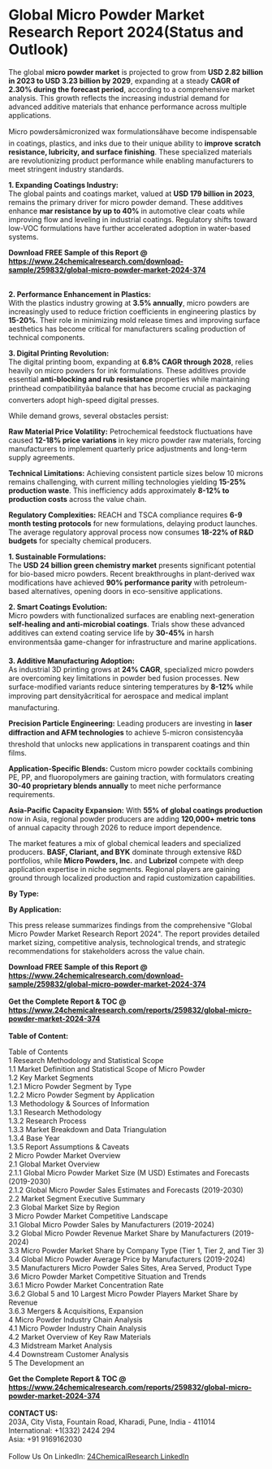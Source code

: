 <h1>Global Micro Powder Market Research Report 2024(Status and Outlook)</h1><p>The global <strong>micro powder market</strong> is projected to grow from <strong>USD 2.82 billion in 2023 to USD 3.23 billion by 2029</strong>, expanding at a steady <strong>CAGR of 2.30% during the forecast period</strong>, according to a comprehensive market analysis. This growth reflects the increasing industrial demand for advanced additive materials that enhance performance across multiple applications.</p><p>Micro powdersâmicronized wax formulationsâhave become indispensable in coatings, plastics, and inks due to their unique ability to <strong>improve scratch resistance, lubricity, and surface finishing</strong>. These specialized materials are revolutionizing product performance while enabling manufacturers to meet stringent industry standards.</p><p><strong>1. Expanding Coatings Industry:</strong><br>
The global paints and coatings market, valued at <strong>USD 179 billion in 2023</strong>, remains the primary driver for micro powder demand. These additives enhance <strong>mar resistance by up to 40%</strong> in automotive clear coats while improving flow and leveling in industrial coatings. Regulatory shifts toward low-VOC formulations have further accelerated adoption in water-based systems.</p><div><b>Download FREE Sample of this Report @ 
            <a href="https://www.24chemicalresearch.com/download-sample/259832/global-micro-powder-market-2024-374">
            https://www.24chemicalresearch.com/download-sample/259832/global-micro-powder-market-2024-374</a></b></div><br><p><strong>2. Performance Enhancement in Plastics:</strong><br>
With the plastics industry growing at <strong>3.5% annually</strong>, micro powders are increasingly used to reduce friction coefficients in engineering plastics by <strong>15-20%</strong>. Their role in minimizing mold release times and improving surface aesthetics has become critical for manufacturers scaling production of technical components.</p><p><strong>3. Digital Printing Revolution:</strong><br>
The digital printing boom, expanding at <strong>6.8% CAGR through 2028</strong>, relies heavily on micro powders for ink formulations. These additives provide essential <strong>anti-blocking and rub resistance</strong> properties while maintaining printhead compatibilityâa balance that has become crucial as packaging converters adopt high-speed digital presses.</p><p>While demand grows, several obstacles persist:</p><p><strong>Raw Material Price Volatility:</strong> Petrochemical feedstock fluctuations have caused <strong>12-18% price variations</strong> in key micro powder raw materials, forcing manufacturers to implement quarterly price adjustments and long-term supply agreements.</p><p><strong>Technical Limitations:</strong> Achieving consistent particle sizes below 10 microns remains challenging, with current milling technologies yielding <strong>15-25% production waste</strong>. This inefficiency adds approximately <strong>8-12% to production costs</strong> across the value chain.</p><p><strong>Regulatory Complexities:</strong> REACH and TSCA compliance requires <strong>6-9 month testing protocols</strong> for new formulations, delaying product launches. The average regulatory approval process now consumes <strong>18-22% of R&amp;D budgets</strong> for specialty chemical producers.</p><p><strong>1. Sustainable Formulations:</strong><br>
The <strong>USD 24 billion green chemistry market</strong> presents significant potential for bio-based micro powders. Recent breakthroughs in plant-derived wax modifications have achieved <strong>90% performance parity</strong> with petroleum-based alternatives, opening doors in eco-sensitive applications.</p><p><strong>2. Smart Coatings Evolution:</strong><br>
Micro powders with functionalized surfaces are enabling next-generation <strong>self-healing and anti-microbial coatings</strong>. Trials show these advanced additives can extend coating service life by <strong>30-45%</strong> in harsh environmentsâa game-changer for infrastructure and marine applications.</p><p><strong>3. Additive Manufacturing Adoption:</strong><br>
As industrial 3D printing grows at <strong>24% CAGR</strong>, specialized micro powders are overcoming key limitations in powder bed fusion processes. New surface-modified variants reduce sintering temperatures by <strong>8-12%</strong> while improving part densityâcritical for aerospace and medical implant manufacturing.</p><p><strong>Precision Particle Engineering:</strong> Leading producers are investing in <strong>laser diffraction and AFM technologies</strong> to achieve 5-micron consistencyâa threshold that unlocks new applications in transparent coatings and thin films.</p><p><strong>Application-Specific Blends:</strong> Custom micro powder cocktails combining PE, PP, and fluoropolymers are gaining traction, with formulators creating <strong>30-40 proprietary blends annually</strong> to meet niche performance requirements.</p><p><strong>Asia-Pacific Capacity Expansion:</strong> With <strong>55% of global coatings production</strong> now in Asia, regional powder producers are adding <strong>120,000+ metric tons</strong> of annual capacity through 2026 to reduce import dependence.</p><p>The market features a mix of global chemical leaders and specialized producers. <strong>BASF, Clariant, and BYK</strong> dominate through extensive R&amp;D portfolios, while <strong>Micro Powders, Inc.</strong> and <strong>Lubrizol</strong> compete with deep application expertise in niche segments. Regional players are gaining ground through localized production and rapid customization capabilities.</p><p><strong>By Type:</strong></p><p><strong>By Application:</strong></p><p>This press release summarizes findings from the comprehensive "Global Micro Powder Market Research Report 2024". The report provides detailed market sizing, competitive analysis, technological trends, and strategic recommendations for stakeholders across the value chain.</p><div><b>Download FREE Sample of this Report @ 
            <a href="https://www.24chemicalresearch.com/download-sample/259832/global-micro-powder-market-2024-374">
            https://www.24chemicalresearch.com/download-sample/259832/global-micro-powder-market-2024-374</a></b></div><br><div><b>Get the Complete Report & TOC @ 
            <a href="https://www.24chemicalresearch.com/reports/259832/global-micro-powder-market-2024-374">
            https://www.24chemicalresearch.com/reports/259832/global-micro-powder-market-2024-374</a></b></div><br>
            <b>Table of Content:</b><p>Table of Contents<br />
1 Research Methodology and Statistical Scope<br />
1.1 Market Definition and Statistical Scope of Micro Powder<br />
1.2 Key Market Segments<br />
1.2.1 Micro Powder Segment by Type<br />
1.2.2 Micro Powder Segment by Application<br />
1.3 Methodology & Sources of Information<br />
1.3.1 Research Methodology<br />
1.3.2 Research Process<br />
1.3.3 Market Breakdown and Data Triangulation<br />
1.3.4 Base Year<br />
1.3.5 Report Assumptions & Caveats<br />
2 Micro Powder Market Overview<br />
2.1 Global Market Overview<br />
2.1.1 Global Micro Powder Market Size (M USD) Estimates and Forecasts (2019-2030)<br />
2.1.2 Global Micro Powder Sales Estimates and Forecasts (2019-2030)<br />
2.2 Market Segment Executive Summary<br />
2.3 Global Market Size by Region<br />
3 Micro Powder Market Competitive Landscape<br />
3.1 Global Micro Powder Sales by Manufacturers (2019-2024)<br />
3.2 Global Micro Powder Revenue Market Share by Manufacturers (2019-2024)<br />
3.3 Micro Powder Market Share by Company Type (Tier 1, Tier 2, and Tier 3)<br />
3.4 Global Micro Powder Average Price by Manufacturers (2019-2024)<br />
3.5 Manufacturers Micro Powder Sales Sites, Area Served, Product Type<br />
3.6 Micro Powder Market Competitive Situation and Trends<br />
3.6.1 Micro Powder Market Concentration Rate<br />
3.6.2 Global 5 and 10 Largest Micro Powder Players Market Share by Revenue<br />
3.6.3 Mergers & Acquisitions, Expansion<br />
4 Micro Powder Industry Chain Analysis<br />
4.1 Micro Powder Industry Chain Analysis<br />
4.2 Market Overview of Key Raw Materials<br />
4.3 Midstream Market Analysis<br />
4.4 Downstream Customer Analysis<br />
5 The Development an</p><div><b>Get the Complete Report & TOC @ 
            <a href="https://www.24chemicalresearch.com/reports/259832/global-micro-powder-market-2024-374">
            https://www.24chemicalresearch.com/reports/259832/global-micro-powder-market-2024-374</a></b></div><br><b>CONTACT US:</b><br>
            203A, City Vista, Fountain Road, Kharadi, Pune, India - 411014<br>
            International: +1(332) 2424 294<br>
            Asia: +91 9169162030 <br><br>
            Follow Us On LinkedIn: <a href="https://www.linkedin.com/company/24chemicalresearch/">24ChemicalResearch LinkedIn</a>